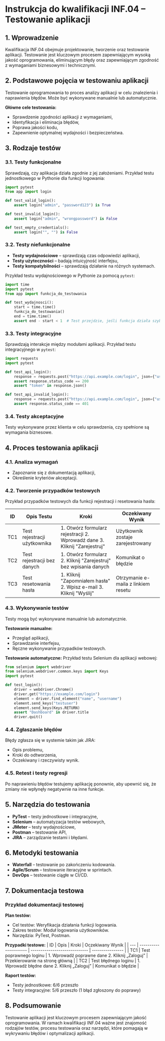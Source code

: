 # **Instrukcja do kwalifikacji INF.04 – Testowanie aplikacji**

## **1. Wprowadzenie**

Kwalifikacja INF.04 obejmuje projektowanie, tworzenie oraz testowanie aplikacji. Testowanie jest kluczowym procesem zapewniającym wysoką jakość oprogramowania, eliminującym błędy oraz zapewniającym zgodność z wymaganiami biznesowymi i technicznymi.

## **2. Podstawowe pojęcia w testowaniu aplikacji**

Testowanie oprogramowania to proces analizy aplikacji w celu znalezienia i naprawienia błędów. Może być wykonywane manualnie lub automatycznie.

**Główne cele testowania:**

- Sprawdzenie zgodności aplikacji z wymaganiami,
- Identyfikacja i eliminacja błędów,
- Poprawa jakości kodu,
- Zapewnienie optymalnej wydajności i bezpieczeństwa.

## **3. Rodzaje testów**

### **3.1. Testy funkcjonalne**

Sprawdzają, czy aplikacja działa zgodnie z jej założeniami. Przykład testu jednostkowego w Pythonie dla funkcji logowania:

```python
import pytest
from app import login

def test_valid_login():
    assert login("admin", "password123") is True

def test_invalid_login():
    assert login("admin", "wrongpassword") is False

def test_empty_credentials():
    assert login("", "") is False
```

### **3.2. Testy niefunkcjonalne**

- **Testy wydajnościowe** – sprawdzają czas odpowiedzi aplikacji,
- **Testy użyteczności** – badają intuicyjność interfejsu,
- **Testy kompatybilności** – sprawdzają działanie na różnych systemach.

Przykład testu wydajnościowego w Pythonie za pomocą `pytest`:

```python
import time
import pytest
from app import funkcja_do_testowania

def test_wydajnosci():
    start = time.time()
    funkcja_do_testowania()
    end = time.time()
    assert end - start < 1  # Test przejdzie, jeśli funkcja działa szybciej niż 1 sekunda
```

### **3.3. Testy integracyjne**

Sprawdzają interakcje między modułami aplikacji. Przykład testu integracyjnego w `pytest`:

```python
import requests
import pytest

def test_api_login():
    response = requests.post("https://api.example.com/login", json={"username": "testuser", "password": "securepassword"})
    assert response.status_code == 200
    assert "token" in response.json()

def test_api_invalid_login():
    response = requests.post("https://api.example.com/login", json={"username": "testuser", "password": "wrongpassword"})
    assert response.status_code == 401
```

### **3.4. Testy akceptacyjne**

Testy wykonywane przez klienta w celu sprawdzenia, czy spełnione są wymagania biznesowe.

## **4. Proces testowania aplikacji**

### **4.1. Analiza wymagań**

- Zapoznanie się z dokumentacją aplikacji,
- Określenie kryteriów akceptacji.

### **4.2. Tworzenie przypadków testowych**

Przykład przypadków testowych dla funkcji rejestracji i resetowania hasła:

| ID  | Opis Testu                   | Kroki                                                                     | Oczekiwany Wynik                    |
| --- | ---------------------------- | ------------------------------------------------------------------------- | ----------------------------------- |
| TC1 | Test rejestracji użytkownika | 1. Otwórz formularz rejestracji 2. Wprowadź dane 3. Kliknij "Zarejestruj" | Użytkownik zostaje zarejestrowany   |
| TC2 | Test rejestracji bez danych  | 1. Otwórz formularz 2. Kliknij "Zarejestruj" bez wpisania danych          | Komunikat o błędzie                 |
| TC3 | Test resetowania hasła       | 1. Kliknij "Zapomniałem hasła" 2. Wpisz e-mail 3. Kliknij "Wyślij"        | Otrzymanie e-maila z linkiem resetu |

### **4.3. Wykonywanie testów**

Testy mogą być wykonywane manualnie lub automatycznie.

**Testowanie manualne:**

- Przegląd aplikacji,
- Sprawdzanie interfejsu,
- Ręczne wykonywanie przypadków testowych.

**Testowanie automatyczne:**
Przykład testu Selenium dla aplikacji webowej:

```python
from selenium import webdriver
from selenium.webdriver.common.keys import Keys
import pytest

def test_login():
    driver = webdriver.Chrome()
    driver.get("https://example.com/login")
    element = driver.find_element("name", "username")
    element.send_keys("testuser")
    element.send_keys(Keys.RETURN)
    assert "Dashboard" in driver.title
    driver.quit()
```

### **4.4. Zgłaszanie błędów**

Błędy zgłasza się w systemie takim jak JIRA:

- Opis problemu,
- Kroki do odtworzenia,
- Oczekiwany i rzeczywisty wynik.

### **4.5. Retest i testy regresji**

Po naprawieniu błędów testujemy aplikację ponownie, aby upewnić się, że zmiany nie wpłynęły negatywnie na inne funkcje.

## **5. Narzędzia do testowania**

- **PyTest** – testy jednostkowe i integracyjne,
- **Selenium** – automatyzacja testów webowych,
- **JMeter** – testy wydajnościowe,
- **Postman** – testowanie API,
- **JIRA** – zarządzanie testami i błędami.

## **6. Metodyki testowania**

- **Waterfall** – testowanie po zakończeniu kodowania.
- **Agile/Scrum** – testowanie iteracyjne w sprintach.
- **DevOps** – testowanie ciągłe w CI/CD.

## **7. Dokumentacja testowa**

### **Przykład dokumentacji testowej**

**Plan testów:**

- Cel testów: Weryfikacja działania funkcji logowania.
- Zakres testów: Moduł logowania użytkowników.
- Narzędzia: PyTest, Postman.

**Przypadki testowe:**
| ID | Opis | Kroki | Oczekiwany Wynik |
| --- | --------------------- | ----------------------------- | ---------------- |
| TC1 | Test poprawnego loginu | 1. Wprowadź poprawne dane 2. Kliknij „Zaloguj” | Przekierowanie na stronę główną |
| TC2 | Test błędnego loginu | 1. Wprowadź błędne dane 2. Kliknij „Zaloguj” | Komunikat o błędzie |

**Raport testów:**

- Testy jednostkowe: 6/6 przeszło
- Testy integracyjne: 5/6 przeszło (1 błąd zgłoszony do poprawy)

## **8. Podsumowanie**

Testowanie aplikacji jest kluczowym procesem zapewniającym jakość oprogramowania. W ramach kwalifikacji INF.04 ważne jest znajomość rodzajów testów, procesu testowania oraz narzędzi, które pomagają w wykrywaniu błędów i optymalizacji aplikacji.
